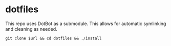 # dotfiles

This repo uses DotBot as a submodule. This allows for automatic symlinking and cleaning as needed.

`git clone $url && cd dotfiles && ./install`

